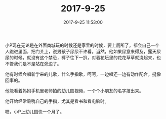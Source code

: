 ﻿---
title: 2017-9-25
date: 2017-9-25 11:53:00
tags:
categories: 爸爸
---
小P现在无论是在外面商城玩的时候还是家里的时候，要上厕所了，都会自己一个人跑进里面，把门关上，说男孩子尿尿不许看。当然，他如果尿意来得及，露天尿尿的时候，就没有这个禁忌，裤子往下一扒，对着花坛里的花花草草就浇起来，也不管我们是不是站在旁边了。

他有时候会唱新学来的儿歌，什么手指歌，呵呵，一边唱还一边有动作配合，挺像回事的。

他能看着妈妈手机里老师拍的幼儿园视频，一个个小朋友的名字报出来。

他开始经常吸吮自己的手指，尤其是看书和看电脑时。

嗯，小P上幼儿园快一个月了。